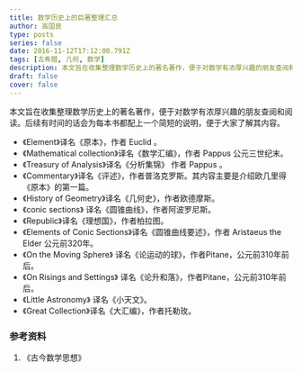 ```yaml
---
title: 数学历史上的巨著整理汇总
author: 高国良
type: posts
series: false
date: 2016-11-12T17:12:00.791Z
tags: [古希腊, 几何, 数学]
description: 本文旨在收集整理数学历史上的著名著作，便于对数学有浓厚兴趣的朋友查阅和阅读。后续有时间的话会为每本书都配上一个简短的说明，便于大家了解其内容。
draft: false 
cover: false
---
```


本文旨在收集整理数学历史上的著名著作，便于对数学有浓厚兴趣的朋友查阅和阅读。后续有时间的话会为每本书都配上一个简短的说明，便于大家了解其内容。

- 《Element》译名《原本》，作者 Euclid 。
- 《Mathematical collection》译名《数学汇编》，作者 Pappus 公元三世纪末。
- 《Treasury of Analysis》译名《分析集锦》 作者 Pappus 。
- 《Commentary》译名《评述》，作者普洛克罗斯。其内容主要是介绍欧几里得《原本》的第一篇。
- 《History of Geometry》译名《几何史》，作者欧德摩斯。
- 《conic sections》 译名《圆锥曲线》，作者阿波罗尼斯。
- 《Republic》译名《理想国》，作者柏拉图。
- 《Elements of Conic Sections》译名《圆锥曲线要述》，作者 Aristaeus the Elder 公元前320年。
- 《On the Moving Sphere》 译名《论运动的球》，作者Pitane，公元前310年前后。
- 《On Risings and Settings》 译名《论升和落》，作者Pitane，公元前310年前后。
- 《Little Astronomy》 译名《小天文》。
- 《Great Collection》译名《大汇编》，作者托勒玫。

### 参考资料

1. 《古今数学思想》